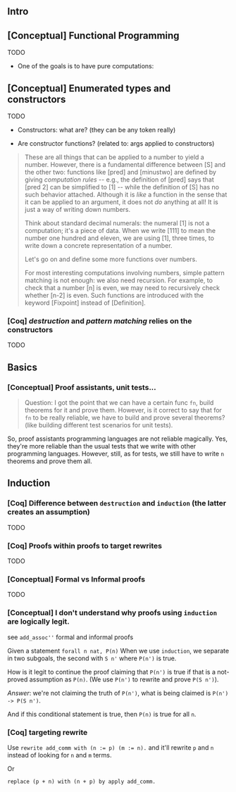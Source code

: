 ## Intro

## [Conceptual] Functional Programming

TODO

- One of the goals is to have pure computations:

## [Conceptual] Enumerated types and constructors

TODO

- Constructors: what are? (they can be any token really)

- Are constructor functions? (related to: args applied to constructors)

> These are all things that can be applied to a number to yield a
> number. However, there is a fundamental difference between [S]
> and the other two: functions like [pred] and [minustwo] are
> defined by giving _computation rules_ -- e.g., the definition of
> [pred] says that [pred 2] can be simplified to [1] -- while the
> definition of [S] has no such behavior attached. Although it is
> _like_ a function in the sense that it can be applied to an
> argument, it does not _do_ anything at all! It is just a way of
> writing down numbers.
>
> Think about standard decimal numerals: the numeral [1] is not a
> computation; it's a piece of data. When we write [111] to mean
> the number one hundred and eleven, we are using [1], three times,
> to write down a concrete representation of a number.
>
> Let's go on and define some more functions over numbers.
>
> For most interesting computations involving numbers, simple
> pattern matching is not enough: we also need recursion. For
> example, to check that a number [n] is even, we may need to
> recursively check whether [n-2] is even. Such functions are
> introduced with the keyword [Fixpoint] instead of [Definition].

### [Coq] _destruction_ and _pattern matching_ relies on the constructors

TODO

## Basics

### [Conceptual] Proof assistants, unit tests...

> Question: I got the point that we can have a certain func `fn`,
> build theorems for it and prove them. However, is it correct to say that
> for `fn` to be really reliable, we have to build and prove several theorems?
> (like building different test scenarios for unit tests).

So, proof assistants programming languages are not reliable magically.
Yes, they're more reliable than the usual tests that we write with other
programming languages. However, still, as for tests, we still have to write `n` theorems
and prove them all.

## Induction

### [Coq] Difference between `destruction` and `induction` (the latter creates an assumption)

TODO

### [Coq] Proofs within proofs to target rewrites

TODO

### [Conceptual] Formal vs Informal proofs

TODO

### [Conceptual] I don't understand why proofs using `induction` are logically legit.

see `add_assoc''` formal and informal proofs

Given a statement `forall n nat, P(n)`
When we use `induction`, we separate in two subgoals, the second with `S n'` where `P(n')` is true.

How is it legit to continue the proof claiming that `P(n')` is true if that is a not-proved assumption as `P(n)`.
(We use `P(n')` to rewrite and prove `P(S n')`).

_Answer_: we're not claiming the truth of `P(n')`, what is being claimed is `P(n') -> P(S n')`.

And if this conditional statement is true, then `P(n)` is true for all `n`.

### [Coq] targeting rewrite

Use `rewrite add_comm with (n := p) (m := n).` and it'll rewrite `p` and `n` instead of looking for `n` and `m` terms.

Or

`replace (p + n) with (n + p) by apply add_comm.`
